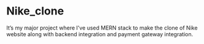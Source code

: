 # Nike_clone
It’s my major project where I've used MERN stack to make the clone of Nike website along with backend integration and payment gateway integration.
